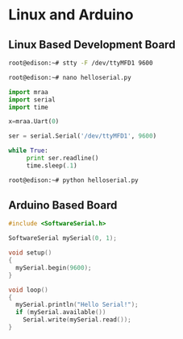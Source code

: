 # Linux and Arduino

## Linux Based Development Board

```sh
root@edison:~# stty -F /dev/ttyMFD1 9600
```

```sh
root@edison:~# nano helloserial.py
```

```python
import mraa
import serial
import time

x=mraa.Uart(0)

ser = serial.Serial('/dev/ttyMFD1', 9600)

while True:
     print ser.readline()
     time.sleep(.1)
```

```sh
root@edison:~# python helloserial.py
```

## Arduino Based Board

```c
#include <SoftwareSerial.h>

SoftwareSerial mySerial(0, 1);

void setup()
{
  mySerial.begin(9600);
}

void loop()
{
  mySerial.println("Hello Serial!");
  if (mySerial.available())
    Serial.write(mySerial.read());
}
```
